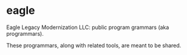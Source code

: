 # eagle
Eagle Legacy Modernization LLC: public program grammars (aka programmars).

These programmars, along with related tools, are meant to be shared.

